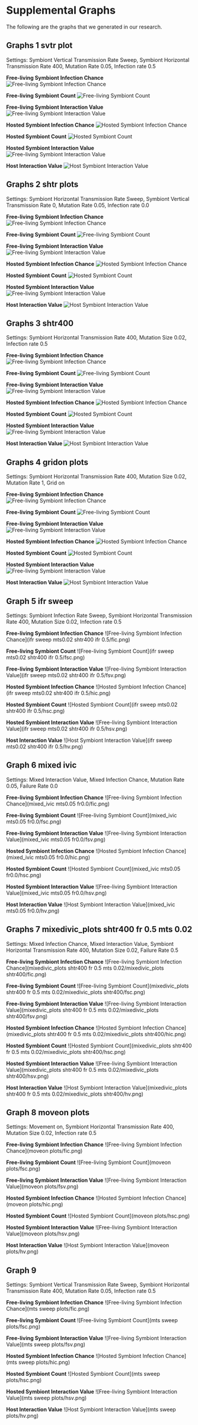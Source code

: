 # Supplemental Graphs 
The following are the graphs that we generated in our research. 

## Graphs 1 svtr plot
Settings: Symbiont Vertical Transmission Rate Sweep, Symbiont Horizontal Transmission Rate 400, Mutation Rate 0.05, Infection rate 0.5

**Free-living Symbiont Infection Chance**
![Free-living Symbiont Infection Chance](../Graphs/svtr_plot/fic.png)

**Free-living Symbiont Count**
![Free-living Symbiont Count](../Graphs/svtr_plot/fsc.png)

**Free-living Symbiont Interaction Value**
![Free-living Symbiont Interaction Value](../Graphs/svtr_plot/fsv.png)

**Hosted Symbiont Infection Chance**
![Hosted Symbiont Infection Chance](../Graphs/svtr_plot/hic.png)

**Hosted Symbiont Count**
![Hosted Symbiont Count](../Graphs/svtr_plot/hsc.png)

**Hosted Symbiont Interaction Value**
![Free-living Symbiont Interaction Value](../Graphs/svtr_plot/hsv.png)

**Host Interaction Value**
![Host Symbiont Interaction Value](../Graphs/svtr_plot/hv.png)

## Graphs 2 shtr plots
Settings: Symbiont Horizontal Transmission Rate Sweep, Symbiont Vertical Transmission Rate 0, Mutation Rate 0.05, Infection rate 0.0

**Free-living Symbiont Infection Chance**
![Free-living Symbiont Infection Chance](../Graphs/shtr_plots/fic.png)

**Free-living Symbiont Count**
![Free-living Symbiont Count](../Graphs/shtr_plots/fsc.png)

**Free-living Symbiont Interaction Value**
![Free-living Symbiont Interaction Value](../Graphs/shtr_plots/fsv.png)

**Hosted Symbiont Infection Chance**
![Hosted Symbiont Infection Chance](../Graphs/shtr_plots/hic.png)

**Hosted Symbiont Count**
![Hosted Symbiont Count](../Graphs/shtr_plots/hsc.png)

**Hosted Symbiont Interaction Value**
![Free-living Symbiont Interaction Value](../Graphs/shtr_plots/hsv.png)

**Host Interaction Value**
![Host Symbiont Interaction Value](../Graphs/shtr_plots/hv.png)

## Graphs 3 shtr400

Settings: Symbiont Horizontal Transmission Rate 400, Mutation Size 0.02, Infection rate 0.5

**Free-living Symbiont Infection Chance**
![Free-living Symbiont Infection Chance](../Graphs/shtr400_mts_0.02_ifr_0.5_plots/fic.png)

**Free-living Symbiont Count**
![Free-living Symbiont Count](../Graphs/shtr400_mts_0.02_ifr_0.5_plots/fsc.png)

**Free-living Symbiont Interaction Value**
![Free-living Symbiont Interaction Value](../Graphs/shtr400_mts_0.02_ifr_0.5_plots/fsv.png)

**Hosted Symbiont Infection Chance**
![Hosted Symbiont Infection Chance](../Graphs/shtr400_mts_0.02_ifr_0.5_plots/hic.png)

**Hosted Symbiont Count**
![Hosted Symbiont Count](../Graphs/shtr400_mts_0.02_ifr_0.5_plots/hsc.png)

**Hosted Symbiont Interaction Value**
![Free-living Symbiont Interaction Value](../Graphs/shtr400_mts_0.02_ifr_0.5_plots/hsv.png)

**Host Interaction Value**
![Host Symbiont Interaction Value](../Graphs/shtr400_mts_0.02_ifr_0.5_plots/hv.png)

## Graphs 4 gridon plots
 
Settings: Symbiont Horizontal Transmission Rate 400, Mutation Size 0.02, Mutation Rate 1, Grid on

**Free-living Symbiont Infection Chance**
![Free-living Symbiont Infection Chance](../Graphs/gridon_plots/fic.png)

**Free-living Symbiont Count**
![Free-living Symbiont Count](../Graphs/gridon_plots/fsc.png)

**Free-living Symbiont Interaction Value**
![Free-living Symbiont Interaction Value](../Graphs/gridon_plots/fsv.png)

**Hosted Symbiont Infection Chance**
![Hosted Symbiont Infection Chance](../Graphs/gridon_plots/hic.png)

**Hosted Symbiont Count**
![Hosted Symbiont Count](../Graphs/gridon_plots/hsc.png)

**Hosted Symbiont Interaction Value**
![Free-living Symbiont Interaction Value](../Graphs/gridon_plots/hsv.png)

**Host Interaction Value**
![Host Symbiont Interaction Value](../Graphs/gridon_plots/hv.png)

## Graph 5 ifr sweep

Settings: Symbiont Infection Rate Sweep, Symbiont Horizontal Transmission Rate 400, Mutation Size 0.02, Infection rate 0.5

**Free-living Symbiont Infection Chance**
![Free-living Symbiont Infection Chance](ifr sweep mts0.02 shtr400 ifr 0.5/fic.png)

**Free-living Symbiont Count**
![Free-living Symbiont Count](ifr sweep mts0.02 shtr400 ifr 0.5/fsc.png)

**Free-living Symbiont Interaction Value**
![Free-living Symbiont Interaction Value](ifr sweep mts0.02 shtr400 ifr 0.5/fsv.png)

**Hosted Symbiont Infection Chance**
![Hosted Symbiont Infection Chance](ifr sweep mts0.02 shtr400 ifr 0.5/hic.png)

**Hosted Symbiont Count**
![Hosted Symbiont Count](ifr sweep mts0.02 shtr400 ifr 0.5/hsc.png)

**Hosted Symbiont Interaction Value**
![Free-living Symbiont Interaction Value](ifr sweep mts0.02 shtr400 ifr 0.5/hsv.png)

**Host Interaction Value**
![Host Symbiont Interaction Value](ifr sweep mts0.02 shtr400 ifr 0.5/hv.png)

## Graph 6 mixed ivic 
Settings: Mixed Interaction Value, Mixed Infection Chance, Mutation Rate 0.05, Failure Rate 0.0

**Free-living Symbiont Infection Chance**
![Free-living Symbiont Infection Chance](mixed_ivic mts0.05 fr0.0/fic.png)

**Free-living Symbiont Count**
![Free-living Symbiont Count](mixed_ivic mts0.05 fr0.0/fsc.png)

**Free-living Symbiont Interaction Value**
![Free-living Symbiont Interaction Value](mixed_ivic mts0.05 fr0.0/fsv.png)

**Hosted Symbiont Infection Chance**
![Hosted Symbiont Infection Chance](mixed_ivic mts0.05 fr0.0/hic.png)

**Hosted Symbiont Count**
![Hosted Symbiont Count](mixed_ivic mts0.05 fr0.0/hsc.png)

**Hosted Symbiont Interaction Value**
![Free-living Symbiont Interaction Value](mixed_ivic mts0.05 fr0.0/hsv.png)

**Host Interaction Value**
![Host Symbiont Interaction Value](mixed_ivic mts0.05 fr0.0/hv.png)

## Graphs 7 mixedivic_plots shtr400 fr 0.5 mts 0.02

Settings: Mixed Infection Chance, Mixed Interaction Value,  Symbiont Horizontal Transmission Rate 400, Mutation Size 0.02, Failure Rate 0.5

**Free-living Symbiont Infection Chance**
![Free-living Symbiont Infection Chance](mixedivic_plots shtr400 fr 0.5 mts 0.02/mixedivic_plots shtr400/fic.png)

**Free-living Symbiont Count**
![Free-living Symbiont Count](mixedivic_plots shtr400 fr 0.5 mts 0.02/mixedivic_plots shtr400/fsc.png)

**Free-living Symbiont Interaction Value**
![Free-living Symbiont Interaction Value](mixedivic_plots shtr400 fr 0.5 mts 0.02/mixedivic_plots shtr400/fsv.png)

**Hosted Symbiont Infection Chance**
![Hosted Symbiont Infection Chance](mixedivic_plots shtr400 fr 0.5 mts 0.02/mixedivic_plots shtr400/hic.png)

**Hosted Symbiont Count**
![Hosted Symbiont Count](mixedivic_plots shtr400 fr 0.5 mts 0.02/mixedivic_plots shtr400/hsc.png)

**Hosted Symbiont Interaction Value**
![Free-living Symbiont Interaction Value](mixedivic_plots shtr400 fr 0.5 mts 0.02/mixedivic_plots shtr400/hsv.png)

**Host Interaction Value**
![Host Symbiont Interaction Value](mixedivic_plots shtr400 fr 0.5 mts 0.02/mixedivic_plots shtr400/hv.png)

## Graph 8 moveon plots
Settings: Movement on, Symbiont Horizontal Transmission Rate 400, Mutation Size 0.02, Infection rate 0.5

**Free-living Symbiont Infection Chance**
![Free-living Symbiont Infection Chance](moveon plots/fic.png)

**Free-living Symbiont Count**
![Free-living Symbiont Count](moveon plots/fsc.png)

**Free-living Symbiont Interaction Value**
![Free-living Symbiont Interaction Value](moveon plots/fsv.png)

**Hosted Symbiont Infection Chance**
![Hosted Symbiont Infection Chance](moveon plots/hic.png)

**Hosted Symbiont Count**
![Hosted Symbiont Count](moveon plots/hsc.png)

**Hosted Symbiont Interaction Value**
![Free-living Symbiont Interaction Value](moveon plots/hsv.png)

**Host Interaction Value**
![Host Symbiont Interaction Value](moveon plots/hv.png)

## Graph 9

Settings: Symbiont Vertical Transmission Rate Sweep, Symbiont Horizontal Transmission Rate 400, Mutation Rate 0.05, Infection rate 0.5

**Free-living Symbiont Infection Chance**
![Free-living Symbiont Infection Chance](mts sweep plots/fic.png)

**Free-living Symbiont Count**
![Free-living Symbiont Count](mts sweep plots/fsc.png)

**Free-living Symbiont Interaction Value**
![Free-living Symbiont Interaction Value](mts sweep plots/fsv.png)

**Hosted Symbiont Infection Chance**
![Hosted Symbiont Infection Chance](mts sweep plots/hic.png)

**Hosted Symbiont Count**
![Hosted Symbiont Count](mts sweep plots/hsc.png)

**Hosted Symbiont Interaction Value**
![Free-living Symbiont Interaction Value](mts sweep plots/hsv.png)

**Host Interaction Value**
![Host Symbiont Interaction Value](mts sweep plots/hv.png)

